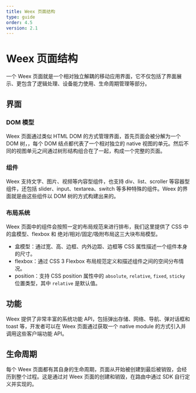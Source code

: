 ```yaml
---
title: Weex 页面结构
type: guide
order: 4.5
version: 2.1
---
```


# Weex 页面结构

一个 Weex 页面就是一个相对独立解耦的移动应用界面，它不仅包括了界面展示、更包含了逻辑处理、设备能力使用、生命周期管理等部分。

## 界面

### DOM 模型

Weex 页面通过类似 HTML DOM 的方式管理界面，首先页面会被分解为一个 DOM 树，，每个 DOM 结点都代表了一个相对独立的 native 视图的单元。然后不同的视图单元之间通过树形结构组合在了一起，构成一个完整的页面。

<!-- DOM APIs -->

### 组件

Weex 支持文字、图片、视频等内容型组件，也支持 div、list、scroller 等容器型组件，还包括 slider、input、textarea、switch 等多种特殊的组件。Weex 的界面就是由这些组件以 DOM 树的方式构建出来的。

<!-- 组件列表 -->

### 布局系统

Weex 页面中的组件会按照一定的布局规范来进行排布，我们这里提供了 CSS 中的盒模型、flexbox 和 绝对/相对/固定/吸附布局这三大块布局模型。

* 盒模型：通过宽、高、边框、内外边距、边框等 CSS 属性描述一个组件本身的尺寸。
* flexbox：通过 CSS 3 Flexbox 布局规范定义和描述组件之间的空间分布情况。
* position：支持 CSS position 属性中的 `absolute`, `relative`, `fixed`, `sticky` 位置类型，其中 `relative` 是默认值。

## 功能

Weex 提供了非常丰富的系统功能 API，包括弹出存储、网络、导航、弹对话框和 toast 等，开发者可以在 Weex 页面通过获取一个 native module 的方式引入并调用这些客户端功能 API。

<!-- 模块列表 -->

## 生命周期

每个 Weex 页面都有其自身的生命周期，页面从开始被创建到最后被销毁，会经历到整个过程。这是通过对 Weex 页面的创建和销毁，在路由中通过 SDK 自行定义并实现的。

<!-- ios apis -->

<!-- android apis -->

<!-- html5 apis -->